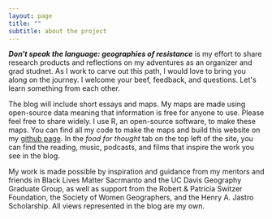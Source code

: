 ```yaml
---
layout: page
title: ""
subtitle: about the project
---
```


***Don't speak the language: geographies of resistance*** is my effort to share research products and reflections on my adventures as an organizer and grad studnet. As I work to carve out this path, I would love to bring you along on the journey. I welcome your beef, feedback, and questions. Let's learn something from each other.

The blog will include short essays and maps.  My maps are made using open-source data meaning that information is free for anyone to use.  Please feel free to share widely.  I use R, an open-source software, to make these maps.  You can find all my code to make the maps and build this website on my [github page](https://github.com/miakd/).  In the *food for thought* tab on the top left of the site, you can find the reading, music, podcasts, and films that inspire the work you see in the blog.

My work is made possible by inspiration and guidance from my mentors and friends in Black Lives Matter Sacrmanto and the UC Davis Geography Graduate Group, as well as support from the Robert & Patricia Switzer Foundation, the Society of Women Geographers, and the Henry A. Jastro Scholarship.  All views represented in the blog are my own.
